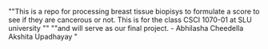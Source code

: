 ""This is a repo for processing breast tissue biopisys to formulate a score to see if they are cancerous or not. This is for the class CSCI 1070-01 at SLU university ""
""and will serve as our final project. - Abhilasha Cheedella  Akshita Upadhayay "
